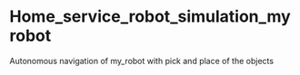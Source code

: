 # Home_service_robot_simulation_myrobot
Autonomous navigation of my_robot with pick and place of the objects
